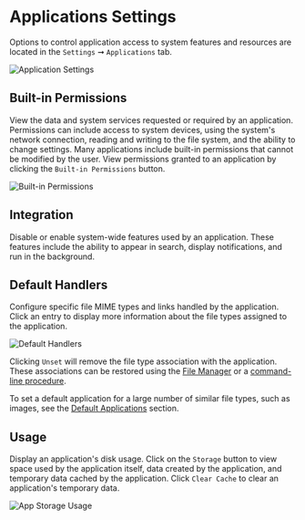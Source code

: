 # Applications Settings

Options to control application access to system features and resources are located in the `Settings` ➞ `Applications` tab.

![Application Settings](/images/application-settings/application-settings.png)

## Built-in Permissions

View the data and system services requested or required by an application. Permissions can include access to system devices, using the system's network connection, reading and writing to the file system, and the ability to change settings. Many applications include built-in permissions that cannot be modified by the user. View permissions granted to an application by clicking the `Built-in Permissions` button.

![Built-in Permissions](/images/application-settings/built-in-permissions.png)

## Integration

Disable or enable system-wide features used by an application. These features include the ability to appear in search, display notifications, and run in the background.

## Default Handlers

Configure specific file MIME types and links handled by the application. Click an entry to display more information about the file types assigned to the application.

![Default Handlers](/images/application-settings/default-handlers.png)

Clicking `Unset` will remove the file type association with the application. These associations can be restored using the [File Manager](default-applications.md#set-default-applications-using-the-file-manager) or a [command-line procedure](default-applications.md#modify-the-mimeappslist-file).

To set a default application for a large number of similar file types, such as images, see the [Default Applications](default-applications.md) section.

## Usage

Display an application's disk usage. Click on the `Storage` button to view space used by the application itself, data created by the application, and temporary data cached by the application. Click `Clear Cache` to clear an application's temporary data.

![App Storage Usage](/images/application-settings/app-storage-usage.png)
